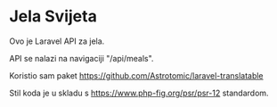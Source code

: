 # Jela Svijeta

Ovo je Laravel API za jela.

API se nalazi na navigaciji "/api/meals".

Koristio sam paket https://github.com/Astrotomic/laravel-translatable

Stil koda je u skladu s https://www.php-fig.org/psr/psr-12 standardom.
